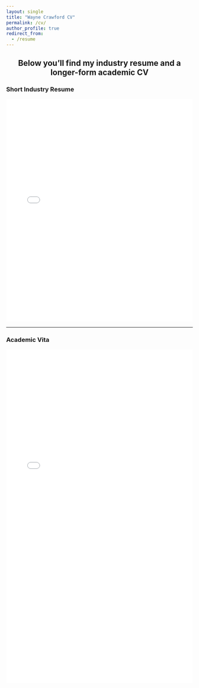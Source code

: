 ```yaml
---
layout: single
title: "Wayne Crawford CV"
permalink: /cv/
author_profile: true
redirect_from:
  - /resume
---
```


<h2 style="text-align:center;">Below you’ll find my industry resume and a longer-form academic CV</h2>

<div class="pdf-embed-block">
  <h3>Short Industry Resume</h3>
  <div class="pdf-responsive">
    <embed src="/files/wayne_crawford_resume.pdf" type="application/pdf" width="100%" height="600px" />
  </div>
</div>

<hr>

<div class="pdf-embed-block">
  <h3>Academic Vita</h3>
  <div class="pdf-responsive">
    <embed src="/files/wayne_crawford_vita_full.pdf" type="application/pdf" width="100%" height="900px" />
  </div>
</div>